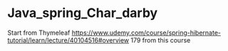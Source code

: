 ﻿# Java_spring_Char_darby
Start from Thymeleaf https://www.udemy.com/course/spring-hibernate-tutorial/learn/lecture/40104516#overview  179 from this course
